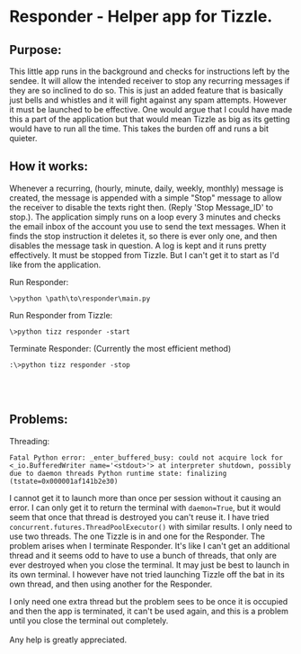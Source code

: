 # Responder - Helper app for Tizzle.

## Purpose:
This little app runs in the background and checks for instructions left by the sendee. It will allow the intended receiver to stop any recurring messages if they are so inclined to do so. This is just an added feature that is basically just bells and whistles and it will fight against any spam attempts. However it must be launched to be effective. One would argue that I could have made this a part of the application but that would mean Tizzle as big as its getting would have to run all the time. This takes the burden off and runs a bit quieter.

## How it works:
Whenever a recurring, (hourly, minute, daily, weekly, monthly) message is created, the message is appended with a simple "Stop" message to allow the receiver to disable the texts right then. (Reply 'Stop Message_ID' to stop.). The application simply runs on a loop every 3 minutes and checks the email inbox of the account you use to send the text messages. When it finds the stop instruction it deletes it, so there is ever only one,  and then disables the message task in question. A log is kept and it runs pretty effectively. It must be stopped from Tizzle. But I can't get it to start as I'd like from the application.<br>

Run Responder:
```
\>python \path\to\responder\main.py
```

Run Responder from Tizzle:
```
\>python tizz responder -start
```
Terminate Responder: (Currently the most efficient method)
```
:\>python tizz responder -stop
```
<br>
<br>

## Problems:
Threading:
```  
Fatal Python error: _enter_buffered_busy: could not acquire lock for <_io.BufferedWriter name='<stdout>'> at interpreter shutdown, possibly due to daemon threads Python runtime state: finalizing (tstate=0x000001af141b2e30)
``` 
I cannot get it to launch more than once per session without it causing an error. I can only get it to return the terminal with `daemon=True`, but it would seem that once that thread is destroyed you can't reuse it. I have tried `concurrent.futures.ThreadPoolExecutor()` with similar results. I only need to use two threads. The one Tizzle is in and one for the Responder. The problem arises when I terminate Responder. It's like I can't get an additional thread and it seems odd to have to use a bunch of threads, that only are ever destroyed when you close the terminal. It may just be best to launch in its own terminal. I however have not tried launching Tizzle off the bat in its own thread, and then using another for the Responder.

I only need one extra thread but the problem sees to be once it is occupied and then the app is terminated, it can't be used again, and this is a problem until you close the terminal out completely.
<br><br>
Any help is greatly appreciated.